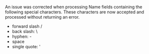 An issue was corrected when processing Name fields containing the following special characters. These characters are now accepted and processed without returning an error.
* forward slash /
* back slash: \
* hyphen: -
* space
* single quote: '
